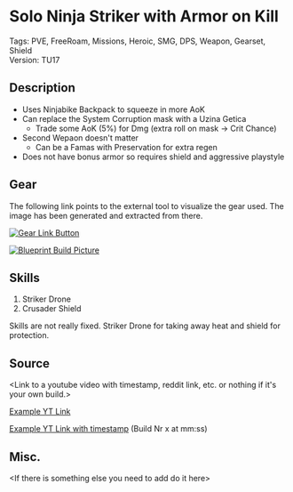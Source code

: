 # Solo Ninja Striker with Armor on Kill 

Tags: PVE, FreeRoam, Missions, Heroic, SMG, DPS, Weapon, Gearset, Shield  
Version: TU17

## Description

* Uses Ninjabike Backpack to squeeze in more AoK
* Can replace the System Corruption mask with a Uzina Getica
  * Trade some AoK (5%) for Dmg (extra roll on mask -> Crit Chance)
* Second Wepaon doesn't matter
  * Can be a Famas with Preservation for extra regen
* Does not have bonus armor so requires shield and aggressive playstyle

## Gear

The following link points to the external tool to visualize the gear used.
The image has been generated and extracted from there.

[![Gear Link Button]({{site.baseurl}}/assets/images/gear-button.png)](https://mxswat.github.io/mx-division-builds/#/EwTgtAzGAMbHNG2U1yBcBWTqCMZ9cIUSFSNNZ4p58AWOtJ89ADkkX3OefVA9hce3En3BRBwqRmDEwjAGyF4wWHIDsEtOhHSd03tCA)

[![Blueprint Build Picture]({{site.baseurl}}/assets/images/Solo-Ninja-Striker-PVE-AoK.png)]({{site.baseurl}}/assets/images/Solo-Ninja-Striker-PVE-AoK.png)

## Skills

1. Striker Drone
2. Crusader Shield

Skills are not really fixed. Striker Drone for taking away heat and shield for protection.

## Source

\<Link to a youtube video with timestamp, reddit link, etc. or nothing if it's your own build.>

[Example YT Link](https://youtu.be/dQw4w9WgXcQ)

[Example YT Link with timestamp](https://youtu.be/dQw4w9WgXcQ?t=89) (Build Nr x at mm:ss)

## Misc.

\<If there is something else you need to add do it here>